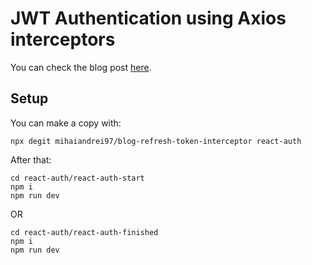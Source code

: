 # JWT Authentication using Axios interceptors 

You can check the blog post [here](https://dev.to/mihaiandrei97/jwt-authentication-using-axios-interceptors-55be).

## Setup

You can make a copy with:
```
npx degit mihaiandrei97/blog-refresh-token-interceptor react-auth
```

After that:

```
cd react-auth/react-auth-start
npm i
npm run dev
```

OR

```
cd react-auth/react-auth-finished
npm i
npm run dev
```